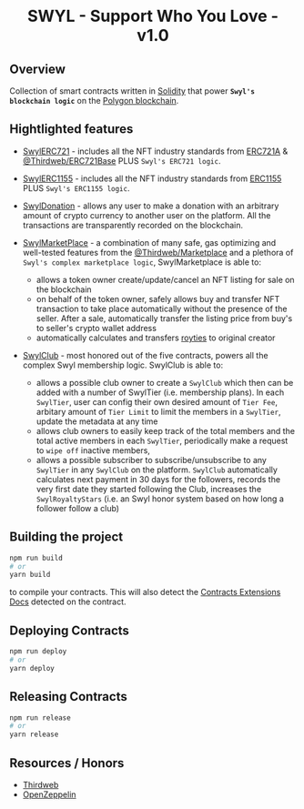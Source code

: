 <p align="center">
<br />
<h1 align="center">SWYL - Support Who You Love - v1.0 </h1>
<h4 align="center"></h4>
</p>

## Overview

Collection of smart contracts written in [Solidity](https://soliditylang.org/) that power ****`Swyl's blockchain logic`**** on the [Polygon blockchain](https://polygon.technology/matic-token/).


## Hightlighted features
- [SwylERC721](https://github.com/SWYLy/contracts/blob/main/contracts/v1/SwylERC721.sol) - includes all the NFT industry standards from [ERC721A](https://www.erc721a.org) & [@Thirdweb/ERC721Base](https://github.com/thirdweb-dev/contracts/blob/main/contracts/base/ERC721Base.sol) PLUS `Swyl's ERC721 logic`.


- [SwylERC1155](https://github.com/SWYLy/contracts/blob/main/contracts/v1/SwylERC1155.sol) -  includes all the NFT industry standards from [ERC1155](https://ethereum.org/en/developers/docs/standards/tokens/erc-1155/) PLUS `Swyl's ERC1155 logic`.

- [SwylDonation](https://github.com/SWYLy/contracts/blob/main/contracts/v1/SwylDonation.sol) - allows any user to make a donation with an arbitrary amount of crypto currency to another user on the platform. All the transactions are transparently recorded on the blockchain.

- [SwylMarketPlace](https://github.com/SWYLy/contracts/blob/main/contracts/v1/SwylMarketplace.sol) - a combination of many safe, gas optimizing and well-tested features from the [@Thirdweb/Marketplace](https://github.com/thirdweb-dev/contracts/blob/main/contracts/marketplace/Marketplace.sol) and a plethora of `Swyl's complex marketplace logic`, SwylMarketplace is able to:
   - allows a token owner create/update/cancel an NFT listing for sale on the blockchain
   - on behalf of the token owner, safely allows buy and transfer NFT transaction to take place automatically without the presence of the seller. After a sale, automatically transfer the listing price from buy's to seller's crypto wallet address
   - automatically calculates and transfers [royties](https://www.nftgators.com/nft-royalties-explained/) to original creator

- [SwylClub](https://github.com/SWYLy/contracts/blob/main/contracts/v1/SwylClub.sol) - most honored out of the five contracts, powers all the complex Swyl membership logic. SwylClub is able to:
   - allows a possible club owner to create a `SwylClub` which then can be added with a number of SwylTier (i.e. membership plans). In each `SwylTier`, user can config their own desired amount of `Tier Fee`, arbitary amount of `Tier Limit` to limit the members in a `SwylTier`, update the metadata at any time
   - allows club owners to easily keep track of the total members and the total active members in each `SwylTier`, periodically make a request to `wipe off` inactive members, 
   - allows a possible subscriber to subscribe/unsubscribe to any `SwylTier` in any `SwylClub` on the platform. `SwylClub` automatically calculates next payment in 30 days for the followers, records the very first date they started following the Club, increases the `SwylRoyaltyStars` (i.e. an Swyl honor system based on how long a follower follow a club)


## Building the project

```bash
npm run build
# or
yarn build
```

to compile your contracts. This will also detect the [Contracts Extensions Docs](https://portal.thirdweb.com/thirdweb-deploy/contract-extensions) detected on the contract.

## Deploying Contracts

```bash
npm run deploy
# or
yarn deploy
```

## Releasing Contracts

```bash
npm run release
# or
yarn release
```

## Resources / Honors

- [Thirdweb](https://thirdweb.com/)
- [OpenZeppelin](https://www.openzeppelin.com/)


<!-- implements the [@Thirdweb](https://thirdweb.com/)/[ERC721Base](https://github.com/thirdweb-dev/contracts/blob/main/contracts/base/ERC721Base.sol) NFT standard, along with the [ERC721A](https://www.erc721a.org/) optimization. `SwylERC721`
implements the [@Thirdweb](https://thirdweb.com/)/[ERC1155Base](https://github.com/logann131/contracts/blob/main/contracts/base/ERC1155Base.sol) NFT standard. `SwylERC1155`-->


